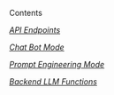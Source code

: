 Contents

*[API Endpoints](#1-api-endpoints)*

*[Chat Bot Mode](#2-chat-bot-mode)*

*[Prompt Engineering Mode](#3-hard-core-prompt-engineering-mode)*

*[Backend LLM Functions](#4-backend-llm-functions)*
